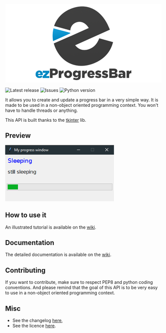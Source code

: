 ![EzProgressBar](git/ez-progress-bar-header.png)

![Latest release](https://img.shields.io/github/release/N3ROO/EzAPI.svg) ![Issues](https://img.shields.io/github/issues/N3ROO/EzAPI.svg) ![Python version](https://img.shields.io/badge/Python-3.6+-green.svg)

It allows you to create and update a progress bar in a very simple way.
It is made to be used in a non-object oriented programming context. You
won't have to handle threads or anything.

This API is built thanks to the [tkinter](http://tkinter.fdex.eu/) lib.

## Preview

![EzProgressBar_Preview](git/EzProgressBar_preview1.PNG)

## How to use it

An illustrated tutorial is available on the [wiki](https://github.com/N3ROO/EzAPI/wiki).

## Documentation

The detailed documentation is available on the [wiki](https://github.com/N3ROO/EzAPI/wiki).

## Contributing

If you want to contribute, make sure to respect PEP8 and python coding conventions. And please remind that the goal of this API is to be very easy to use in a non-object oriented programming context.

## Misc

- See the changelog [here](CHANGELOG.md),
- See the licence [here](../LICENSE).